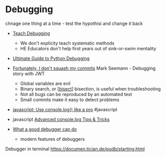 Debugging
=========

chnage one thing at a time - test the hypothisi and change it back

* [Teach Debugging](https://danluu.com/teach-debugging/)
    * We don't explicity teach systematic methods
    * HE Educators don't help first years out of sink-or-swim mentality

* [Ultimate Guide to Python Debugging](https://martinheinz.dev/blog/24)

* [Fortunately, I don't squash my commits](https://blog.ploeh.dk/2020/10/05/fortunately-i-dont-squash-my-commits/) Mark Seemann - Debugging story with JWT
    * Global variables are evil
    * Binary search, or [[bisect]] bisection, is useful when troubleshooting
    * Not all bugs can be reproduced by an automated test
    * Small commits make it easy to detect problems

* [javascript: Use console.log() like a pro](https://markodenic.com/use-console-log-like-a-pro/) #javascript
* javascript [Advanced console.log Tips & Tricks](https://medium.com/nmc-techblog/advanced-console-log-tips-tricks-fa3762930bca)

* [What a good debugger can do](https://werat.dev/blog/what-a-good-debugger-can-do/)
    * modern features of debuggers

Debugger in terminal
https://documen.tician.de/pudb/starting.html

[//begin]: # "Autogenerated link references for markdown compatibility"
[bisect]: bisect.md "bisect"
[//end]: # "Autogenerated link references"
